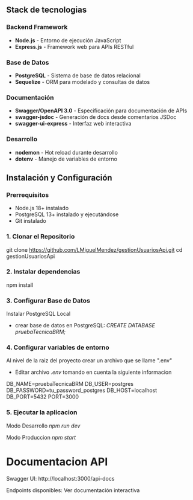 ## Stack de tecnologias

### **Backend Framework**
- **Node.js** - Entorno de ejecución JavaScript
- **Express.js** - Framework web para APIs RESTful

### **Base de Datos**
- **PostgreSQL** - Sistema de base de datos relacional
- **Sequelize** - ORM para modelado y consultas de datos

### **Documentación**
- **Swagger/OpenAPI 3.0** - Especificación para documentación de APIs
- **swagger-jsdoc** - Generación de docs desde comentarios JSDoc
- **swagger-ui-express** - Interfaz web interactiva

### **Desarrollo**
- **nodemon** - Hot reload durante desarrollo
- **dotenv** - Manejo de variables de entorno

## Instalación y Configuración

### Prerrequisitos
- Node.js 18+ instalado
- PostgreSQL 13+ instalado y ejecutándose
- Git instalado

### 1. Clonar el Repositorio
git clone https://github.com/LMiguelMendez/gestionUsuariosApi.git
cd gestionUsuariosApi

### 2. Instalar dependencias
npm install

### 3. Configurar Base de Datos
Instalar PostgreSQL Local
- crear base de datos en PostgreSQL:
 *CREATE DATABASE pruebaTecnicaBRM;*

### 4. Configurar variables de entorno
Al nivel de la raiz del proyecto crear un archivo que se llame ".env"
- Editar archivo *.env* tomando en cuenta la siguiente informacion

DB_NAME=pruebaTecnicaBRM
DB_USER=postgres
DB_PASSWORD=tu_password_postgres
DB_HOST=localhost
DB_PORT=5432
PORT=3000

### 5. Ejecutar la aplicacion

Modo Desarrollo *npm run dev*

Modo Produccion *npm start*

# Documentacion API

Swagger UI: http://localhost:3000/api-docs

Endpoints disponibles: Ver documentación interactiva